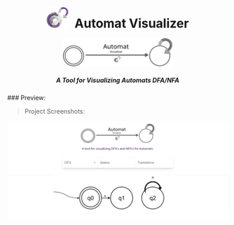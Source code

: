 <div style="text-align: center;">
  <img src="src\images\AutomatVisualizerIconSVG.svg" width="50" style="margin-right: 10px;">
  <h1 style="font-weight: bold; display: inline;">Automat Visualizer</h1>
</div>

<br>
<div style="text-align:center">
<img src="src\images\AutomatVisualizerLogoSVG.svg" width="250">
</div>
<div align="center">
  <h5>A Tool for Visualizing Automats DFA/NFA</h5>
</div>
### Preview:

> Project Screenshots:

<img src="AppScreenshot.png">
